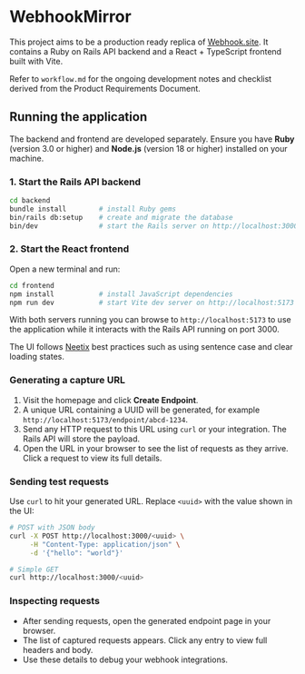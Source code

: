 # WebhookMirror

This project aims to be a production ready replica of [Webhook.site](https://webhook.site). It contains a Ruby on Rails API backend and a React + TypeScript frontend built with Vite.

Refer to `workflow.md` for the ongoing development notes and checklist derived from the Product Requirements Document.

## Running the application

The backend and frontend are developed separately. Ensure you have **Ruby** (version 3.0 or higher) and **Node.js** (version 18 or higher) installed on your machine.

### 1. Start the Rails API backend

```bash
cd backend
bundle install        # install Ruby gems
bin/rails db:setup    # create and migrate the database
bin/dev               # start the Rails server on http://localhost:3000
```

### 2. Start the React frontend

Open a new terminal and run:

```bash
cd frontend
npm install           # install JavaScript dependencies
npm run dev           # start Vite dev server on http://localhost:5173
```

With both servers running you can browse to `http://localhost:5173` to use the application while it interacts with the Rails API running on port 3000.


The UI follows [Neetix](https://neetix.neetokb.com/) best practices such as using sentence case and clear loading states.

### Generating a capture URL

1. Visit the homepage and click **Create Endpoint**.
2. A unique URL containing a UUID will be generated, for example `http://localhost:5173/endpoint/abcd-1234`.
3. Send any HTTP request to this URL using `curl` or your integration. The Rails API will store the payload.
4. Open the URL in your browser to see the list of requests as they arrive. Click a request to view its full details.

### Sending test requests

Use `curl` to hit your generated URL. Replace `<uuid>` with the value shown in the UI:

```bash
# POST with JSON body
curl -X POST http://localhost:3000/<uuid> \
     -H "Content-Type: application/json" \
     -d '{"hello": "world"}'

# Simple GET
curl http://localhost:3000/<uuid>
```

### Inspecting requests

* After sending requests, open the generated endpoint page in your browser.
* The list of captured requests appears. Click any entry to view full headers and body.
* Use these details to debug your webhook integrations.
